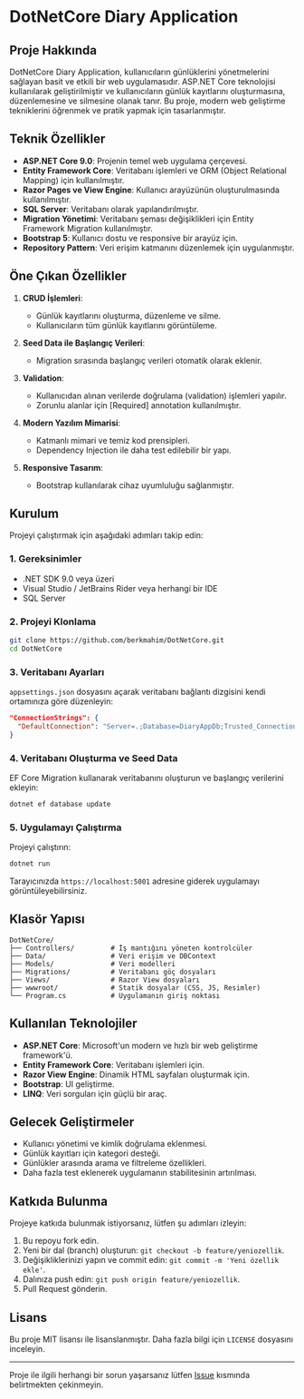 # DotNetCore Diary Application

## Proje Hakkında
DotNetCore Diary Application, kullanıcıların günlüklerini yönetmelerini sağlayan basit ve etkili bir web uygulamasıdır. ASP.NET Core teknolojisi kullanılarak geliştirilmiştir ve kullanıcıların günlük kayıtlarını oluşturmasına, düzenlemesine ve silmesine olanak tanır. Bu proje, modern web geliştirme tekniklerini öğrenmek ve pratik yapmak için tasarlanmıştır.

## Teknik Özellikler
- **ASP.NET Core 9.0**: Projenin temel web uygulama çerçevesi.
- **Entity Framework Core**: Veritabanı işlemleri ve ORM (Object Relational Mapping) için kullanılmıştır.
- **Razor Pages ve View Engine**: Kullanıcı arayüzünün oluşturulmasında kullanılmıştır.
- **SQL Server**: Veritabanı olarak yapılandırılmıştır.
- **Migration Yönetimi**: Veritabanı şeması değişiklikleri için Entity Framework Migration kullanılmıştır.
- **Bootstrap 5**: Kullanıcı dostu ve responsive bir arayüz için.
- **Repository Pattern**: Veri erişim katmanını düzenlemek için uygulanmıştır.

## Öne Çıkan Özellikler
1. **CRUD İşlemleri**:
   - Günlük kayıtlarını oluşturma, düzenleme ve silme.
   - Kullanıcıların tüm günlük kayıtlarını görüntüleme.

2. **Seed Data ile Başlangıç Verileri**:
   - Migration sırasında başlangıç verileri otomatik olarak eklenir.

3. **Validation**:
   - Kullanıcıdan alınan verilerde doğrulama (validation) işlemleri yapılır.
   - Zorunlu alanlar için [Required] annotation kullanılmıştır.

4. **Modern Yazılım Mimarisi**:
   - Katmanlı mimari ve temiz kod prensipleri.
   - Dependency Injection ile daha test edilebilir bir yapı.

5. **Responsive Tasarım**:
   - Bootstrap kullanılarak cihaz uyumluluğu sağlanmıştır.

## Kurulum

Projeyi çalıştırmak için aşağıdaki adımları takip edin:

### 1. Gereksinimler
- .NET SDK 9.0 veya üzeri
- Visual Studio / JetBrains Rider veya herhangi bir IDE
- SQL Server

### 2. Projeyi Klonlama
```bash
git clone https://github.com/berkmahim/DotNetCore.git
cd DotNetCore
```

### 3. Veritabanı Ayarları
`appsettings.json` dosyasını açarak veritabanı bağlantı dizgisini kendi ortamınıza göre düzenleyin:
```json
"ConnectionStrings": {
  "DefaultConnection": "Server=.;Database=DiaryAppDb;Trusted_Connection=True;"
}
```

### 4. Veritabanı Oluşturma ve Seed Data
EF Core Migration kullanarak veritabanını oluşturun ve başlangıç verilerini ekleyin:
```bash
dotnet ef database update
```

### 5. Uygulamayı Çalıştırma
Projeyi çalıştırın:
```bash
dotnet run
```
Tarayıcınızda `https://localhost:5001` adresine giderek uygulamayı görüntüleyebilirsiniz.

## Klasör Yapısı
```
DotNetCore/
├── Controllers/         # İş mantığını yöneten kontrolcüler
├── Data/                # Veri erişim ve DBContext
├── Models/              # Veri modelleri
├── Migrations/          # Veritabanı göç dosyaları
├── Views/               # Razor View dosyaları
├── wwwroot/             # Statik dosyalar (CSS, JS, Resimler)
└── Program.cs           # Uygulamanın giriş noktası
```

## Kullanılan Teknolojiler
- **ASP.NET Core**: Microsoft'un modern ve hızlı bir web geliştirme framework'ü.
- **Entity Framework Core**: Veritabanı işlemleri için.
- **Razor View Engine**: Dinamik HTML sayfaları oluşturmak için.
- **Bootstrap**: UI geliştirme.
- **LINQ**: Veri sorguları için güçlü bir araç.

## Gelecek Geliştirmeler
- Kullanıcı yönetimi ve kimlik doğrulama eklenmesi.
- Günlük kayıtları için kategori desteği.
- Günlükler arasında arama ve filtreleme özellikleri.
- Daha fazla test eklenerek uygulamanın stabilitesinin artırılması.

## Katkıda Bulunma
Projeye katkıda bulunmak istiyorsanız, lütfen şu adımları izleyin:
1. Bu repoyu fork edin.
2. Yeni bir dal (branch) oluşturun: `git checkout -b feature/yeniozellik`.
3. Değişikliklerinizi yapın ve commit edin: `git commit -m 'Yeni özellik ekle'`.
4. Dalınıza push edin: `git push origin feature/yeniozellik`.
5. Pull Request gönderin.

## Lisans
Bu proje MIT lisansı ile lisanslanmıştır. Daha fazla bilgi için `LICENSE` dosyasını inceleyin.

---
Proje ile ilgili herhangi bir sorun yaşarsanız lütfen [Issue](https://github.com/berkmahim/DotNetCore/issues) kısmında belirtmekten çekinmeyin.

